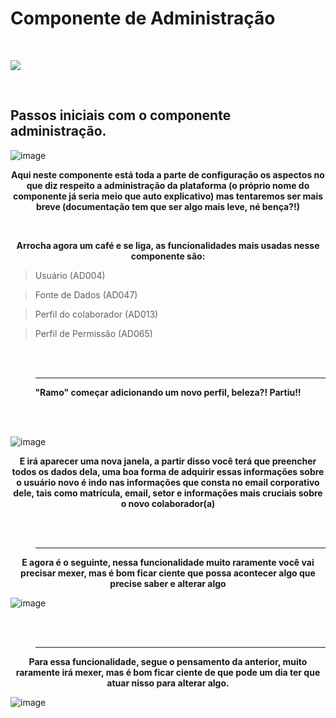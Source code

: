 # Componente de Administração
<br>


![](https://media0.giphy.com/media/2c07pca6jSiD6/giphy.gif?cid=ecf05e476mjf2771o5ozmyrvbyam6tn9y3crijymdlsivz82&rid=giphy.gif&ct=g)

<br>

## Passos iniciais com o componente administração.

![image](https://user-images.githubusercontent.com/95197081/173100235-dde53ef8-394e-4651-974c-703115a37fff.png) 

<p align = "center">
    <strong> Aqui neste componente está toda a parte de configuração os aspectos no que diz respeito a administração da plataforma (o próprio nome do componente já                  seria meio que auto explicativo) mas tentaremos ser mais breve (documentação tem que ser algo mais leve, né bença?!) </strong> 
</p>

<br>
<p align = "center">
    <strong> Arrocha agora um café e se liga, as funcionalidades mais usadas nesse componente são: </strong> 
</p>

> Usuário (AD004)

> Fonte de Dados (AD047)

> Perfil do colaborador (AD013)

> Perfil de Permissão (AD065)
<br>
<br>

> ------------------------------------------------------

<p align = "center">
    <strong> "Ramo" começar adicionando um novo perfil, beleza?! Partiu!! </strong> 
</p>

<br>
<br>

![image](https://user-images.githubusercontent.com/95197081/173576206-b71557ec-2407-4d77-8d05-0a3c9202eda8.png)


<p align = "center">
    <strong> E irá aparecer uma nova janela, a partir disso você terá que preencher todos os dados dela, uma boa forma de adquirir essas informações sobre o usuário novo é indo nas informações que consta no email corporativo dele, tais como matrícula, email, setor e informações mais cruciais sobre o novo colaborador(a) </strong> 
</p>

<br>
<br>

> --------------------------------------------------------

<p align = "center">
    <strong> E agora é o seguinte, nessa funcionalidade muito raramente você vai precisar mexer, mas é bom ficar ciente que possa acontecer algo que precise saber e                alterar algo </strong> 
</p>

![image](https://user-images.githubusercontent.com/95197081/173606169-68e63dc7-4d2e-497d-8856-da0cc7e2c458.png)

<br>
<br>

> --------------------------------------------------------

<p align = "center">
    <strong> Para essa funcionalidade, segue o pensamento da anterior, muito raramente irá mexer, mas é bom ficar ciente de que pode um dia ter que atuar nisso para alterar algo. </strong> 
</p>

![image](https://user-images.githubusercontent.com/95197081/173665859-232caadb-6148-4064-8dc0-d7fad0aad97b.png)



